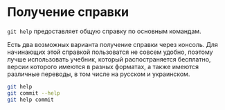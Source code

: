 # Получение справки

`git help` предоставляет общую справку по основным командам.

Есть два возможных варианта получение справки через консоль. Для начинающих этой справкой пользоватся не совсем удобно, поэтому лучше использовать учебник, который распостраняется бесплатно, версии которого имеются в разных форматах, а также имеются различные переводы, в том числе на русском и украинском.

```bash
git help
git commit --help
git help commit
```